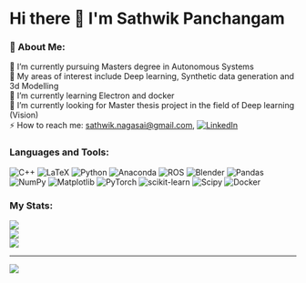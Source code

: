 # Hi there 👋 I'm Sathwik Panchangam 

### 💫 About Me:
🔭 I’m currently pursuing Masters degree in Autonomous Systems<br>👯 My areas of interest include Deep learning, Synthetic data generation and 3d Modelling<br>🌱 I’m currently learning Electron and docker<br>🤝 I’m currently looking for Master thesis project in the field of Deep learning (Vision)<br>
⚡ How to reach me: sathwik.nagasai@gmail.com, [![LinkedIn](https://img.shields.io/badge/LinkedIn-%230077B5.svg?logo=linkedin&logoColor=white)](https://linkedin.com/in/sathwik-panchangam) 

### Languages and Tools:
![C++](https://img.shields.io/badge/c++-%2300599C.svg?style=flat-square&logo=c%2B%2B&logoColor=white) ![LaTeX](https://img.shields.io/badge/latex-%23008080.svg?style=flat-square&logo=latex&logoColor=white) ![Python](https://img.shields.io/badge/python-3670A0?style=flat-square&logo=python&logoColor=ffdd54) ![Anaconda](https://img.shields.io/badge/Anaconda-%2344A833.svg?style=flat-square&logo=anaconda&logoColor=white) ![ROS](https://img.shields.io/badge/ros-%230A0FF9.svg?style=flat-square&logo=ros&logoColor=white) ![Blender](https://img.shields.io/badge/blender-%23F5792A.svg?style=flat-square&logo=blender&logoColor=white) ![Pandas](https://img.shields.io/badge/pandas-%23150458.svg?style=flat-square&logo=pandas&logoColor=white) ![NumPy](https://img.shields.io/badge/numpy-%23013243.svg?style=flat-square&logo=numpy&logoColor=white) ![Matplotlib](https://img.shields.io/badge/Matplotlib-%23ffffff.svg?style=flat-square&logo=Matplotlib&logoColor=black) ![PyTorch](https://img.shields.io/badge/PyTorch-%23EE4C2C.svg?style=flat-square&logo=PyTorch&logoColor=white) ![scikit-learn](https://img.shields.io/badge/scikit--learn-%23F7931E.svg?style=flat-square&logo=scikit-learn&logoColor=white) ![Scipy](https://img.shields.io/badge/SciPy-%230C55A5.svg?style=flat-square&logo=scipy&logoColor=%white) ![Docker](https://img.shields.io/badge/docker-%230db7ed.svg?style=flat-square&logo=docker&logoColor=white)
### My Stats:
![](https://github-readme-stats.vercel.app/api?username=SathwikPanchangam&theme=city_light&hide_border=false&include_all_commits=false&count_private=false)<br/>
![](https://github-readme-streak-stats.herokuapp.com/?user=SathwikPanchangam&theme=city_light&hide_border=false)<br/>
![](https://github-readme-stats.vercel.app/api/top-langs/?username=SathwikPanchangam&theme=city_light&hide_border=false&include_all_commits=false&count_private=false&layout=compact)

---
[![](https://visitcount.itsvg.in/api?id=SathwikPanchangam&icon=2&color=1)](https://visitcount.itsvg.in)

<!-- Proudly created with GPRM ( https://gprm.itsvg.in ) -->
